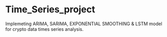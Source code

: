 # Time_Series_project
Implemeting ARIMA, SARIMA, EXPONENTIAL SMOOTHING &amp; LSTM model for crypto data times series analysis.
